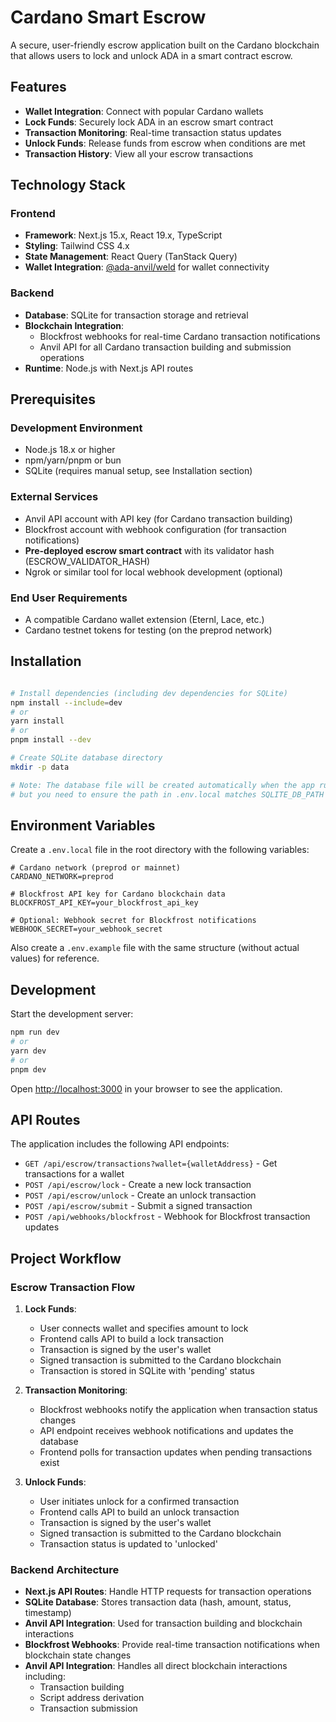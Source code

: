 # Cardano Smart Escrow

A secure, user-friendly escrow application built on the Cardano blockchain that allows users to lock and unlock ADA in a smart contract escrow.

## Features

- **Wallet Integration**: Connect with popular Cardano wallets
- **Lock Funds**: Securely lock ADA in an escrow smart contract
- **Transaction Monitoring**: Real-time transaction status updates
- **Unlock Funds**: Release funds from escrow when conditions are met
- **Transaction History**: View all your escrow transactions

## Technology Stack

### Frontend
- **Framework**: Next.js 15.x, React 19.x, TypeScript
- **Styling**: Tailwind CSS 4.x
- **State Management**: React Query (TanStack Query)
- **Wallet Integration**: [@ada-anvil/weld](https://github.com/ada-anvil/weld) for wallet connectivity

### Backend
- **Database**: SQLite for transaction storage and retrieval
- **Blockchain Integration**: 
  - Blockfrost webhooks for real-time Cardano transaction notifications
  - Anvil API for all Cardano transaction building and submission operations
- **Runtime**: Node.js with Next.js API routes

## Prerequisites

### Development Environment
- Node.js 18.x or higher
- npm/yarn/pnpm or bun
- SQLite (requires manual setup, see Installation section)

### External Services
- Anvil API account with API key (for Cardano transaction building)
- Blockfrost account with webhook configuration (for transaction notifications)
- **Pre-deployed escrow smart contract** with its validator hash (ESCROW_VALIDATOR_HASH)
- Ngrok or similar tool for local webhook development (optional)

### End User Requirements
- A compatible Cardano wallet extension (Eternl, Lace, etc.)
- Cardano testnet tokens for testing (on the preprod network)

## Installation

```bash

# Install dependencies (including dev dependencies for SQLite)
npm install --include=dev
# or
yarn install
# or
pnpm install --dev

# Create SQLite database directory
mkdir -p data

# Note: The database file will be created automatically when the app runs
# but you need to ensure the path in .env.local matches SQLITE_DB_PATH in .env.example
```

## Environment Variables

Create a `.env.local` file in the root directory with the following variables:

```env
# Cardano network (preprod or mainnet)
CARDANO_NETWORK=preprod

# Blockfrost API key for Cardano blockchain data
BLOCKFROST_API_KEY=your_blockfrost_api_key

# Optional: Webhook secret for Blockfrost notifications
WEBHOOK_SECRET=your_webhook_secret
```

Also create a `.env.example` file with the same structure (without actual values) for reference.

## Development

Start the development server:

```bash
npm run dev
# or
yarn dev
# or
pnpm dev
```

Open [http://localhost:3000](http://localhost:3000) in your browser to see the application.

## API Routes

The application includes the following API endpoints:

- `GET /api/escrow/transactions?wallet={walletAddress}` - Get transactions for a wallet
- `POST /api/escrow/lock` - Create a new lock transaction
- `POST /api/escrow/unlock` - Create an unlock transaction
- `POST /api/escrow/submit` - Submit a signed transaction
- `POST /api/webhooks/blockfrost` - Webhook for Blockfrost transaction updates

## Project Workflow

### Escrow Transaction Flow

1. **Lock Funds**: 
   - User connects wallet and specifies amount to lock
   - Frontend calls API to build a lock transaction
   - Transaction is signed by the user's wallet
   - Signed transaction is submitted to the Cardano blockchain
   - Transaction is stored in SQLite with 'pending' status

2. **Transaction Monitoring**:
   - Blockfrost webhooks notify the application when transaction status changes
   - API endpoint receives webhook notifications and updates the database
   - Frontend polls for transaction updates when pending transactions exist

3. **Unlock Funds**:
   - User initiates unlock for a confirmed transaction
   - Frontend calls API to build an unlock transaction
   - Transaction is signed by the user's wallet
   - Signed transaction is submitted to the Cardano blockchain
   - Transaction status is updated to 'unlocked'

### Backend Architecture

- **Next.js API Routes**: Handle HTTP requests for transaction operations
- **SQLite Database**: Stores transaction data (hash, amount, status, timestamp)
- **Anvil API Integration**: Used for transaction building and blockchain interactions
- **Blockfrost Webhooks**: Provide real-time transaction notifications when blockchain state changes
- **Anvil API Integration**: Handles all direct blockchain interactions including:
  - Transaction building
  - Script address derivation
  - Transaction submission
